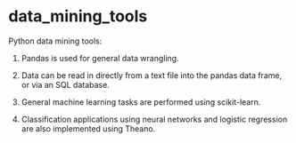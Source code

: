 # data_mining_tools

Python data mining tools:

1) Pandas is used for general data wrangling.

2) Data can be read in directly from a text file into the pandas data frame, or via an SQL database.

3) General machine learning tasks are performed using scikit-learn.

4) Classification applications using neural networks and logistic regression are also implemented using Theano.
